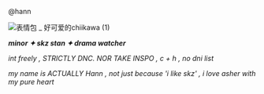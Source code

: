 @hann

![表情包 _ 好可爱的chiikawa (1)](https://github.com/user-attachments/assets/f6ec92ec-c878-4598-a869-e3cf5e11fc34)





***minor ✦ skz stan ✦ drama watcher*** 

*int freely , STRICTLY DNC. NOR TAKE INSPO , c + h , no dni list*

*my name is ACTUALLY Hann , not just because 'i like skz' , i love asher with my pure heart*
